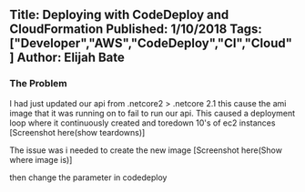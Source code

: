 Title: Deploying with CodeDeploy and CloudFormation
Published: 1/10/2018
Tags: ["Developer","AWS","CodeDeploy","CI","Cloud"]
Author: Elijah Bate
---

### The Problem
I had just updated our api from .netcore2 > .netcore 2.1 this cause the ami image that it was running on to fail to run our api.
This caused a deployment loop where it continuously created and toredown 10's of ec2 instances
[Screenshot here(show teardowns)]

The issue was i needed to create the new image
[Screenshot here(Show where image is)]

then change the parameter in codedeploy


